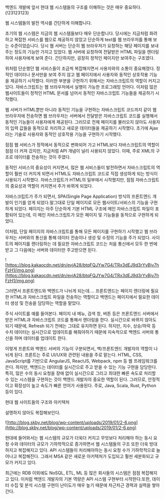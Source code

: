 백엔드 개발에 앞서 현대 웹 시스템들의 구조를 이해하는 것은 매우 중요하다.(!23123123)

웹 시스템들의 발전 역사를 간단하게 이해합니다.

초기의 웹 시스템은 지금의 웹 시스템들보다 매우 단순합니다. 당시에는 지금처럼 화려하고 복잡한 서비스를 웹으로 제공하지 않았고 단순하게 text를 웹 브라우저를 통해 보는 수준이었습니다. 당시 웹 서버는 단순히 웹 브라우저가 요청하는 해당 페이지를 보내 주는 정도의 기능만 가지고 있었다. 웹 서버에 요청하여 전달받은 HTML 파일을 렌더링하여 사용자에게 보여 준다. 간단하지만, 굉장히 정적인 페이지만 보여주는 구조였다.

위처럼 단순했던 웹 서비스들이 조금씩 복잡해지면서 사용자와의 소통이 중요해졌다. 정적인 데이터나 문서만을 보여 주지 않고 웹 페이지에서 사용자와 동적인 상호작용 기능을 제공하기 시작했다. 이러한 부분을 구현하기 위해서는 자바스크립트의 역할이 커지고 있다. 자바스크립트는 웹 브라우저에서 실행이 가능한 프로그래밍 언어다. 이처럼 많은 웹사이트들이 정적인 HTML 문서를 넘어서 동적인 자바스크립트 기능들을 제공하기 시작했다.

웹 서버가 HTML뿐만 아니라 동적인 기능을 구현하는 자바스크립트 코드까지 같이 웹 브라우저에 전송하면 웹 브라우저는 서버에서 전달받은 자바스크립트 코드를 실행해서 동적인 기능들이 사용자에게 제공된다. 그러므로 전체 페이지를 불러오지 않아도 사용자의 입력 값들을 동적으로 처리하고 새로운 데이터들을 제공하기 시작했다. 초기에 Ajax라는 기술로 사용자와 동적인 상호작용 기능을 구현하기 시작했다.

점점 웹 서비스가 정적에서 동적으로 변화되어 가고 HTML보다 자바스크립트의 역할이 점점 더 커져 갔지만, 지금처럼 API 개념이 널리 사용되지 않았다. 이때, 주로 XML의 구조로 데이터를 전송하는 것이 주였다.

동적인 서비스의 중요성이 커지면서, 많은 웹 서비스들이 발전하면서 자바스크립트의 역할이 훨씬 더 커지게 되면서 HTML도 자바스크립트 코드로 직접 생성하게 되는 방식이 사용되기 시작했다. 자바스크립트가 HTML의 일부에서 시작했지만, 점점 자바스크립트의 중요성과 역할이 커지면서 주가 바뀌게 되었다.

자바스크립트가 주가 되면서, SPA(Single Page Application) 방식의 프론트엔드 개발이 인기를 얻게 되었다.말그대로 단일 페이지로 모든 웹사이트/서비스의 기능을 구현하게 되었다. 페이지는 아주 단순하게 기본 HTML 구조에 메인 자바스크립트 파일이 포함되어 있는데, 이 메인 자바스크립트가 모든 페이지 및 기능들을 동적으로 구현하게 되었다.

이처럼, 단일 페이지의 자바스크립트를 통해 모든 페이지를 구현하기 시작했고 웹 브라우저는 서버와의 통신을 통해 데이터 전송이나 생성 및 수정의 기능을 주가 되었다. 사이트의 페이지를 렌더링하는 데 필요한 자바스크립트 코드는 처음 통신에서 모두 한 번에 받고 그 다음에는 서버와 데이터만 주고받으면 된다.

![https://blog.kakaocdn.net/dn/evjA28/btqFQJYw7G4/TRx3dEJ9d3rYvBjv7hFzH1/img.png](https://blog.kakaocdn.net/dn/evjA28/btqFQJYw7G4/TRx3dEJ9d3rYvBjv7hFzH1/img.png)

그러면서 프론트엔드와 백엔드가 나뉘게 되는데.... 프론트엔드는 페이지 렌더링에 필요한 HTML과 자바스크립트 파일을 전송하는 역할이고 백엔드는 페이지에서 필요한 데이터 생성 및 전송을 담당하는 역할을 맡았다.

주식 사이트를 예를 들어본다. 페이지 내 메뉴, 검색 창, 버튼 등은 프론트엔드 서버에서 받은 HTML과 자바스크립트 코드를 통해서 렌더링을 한다. 실시간으로 바뀌지 않아도 되기 때문에, Refresh 되기 전에는 그대로 유지하면 된다. 하지만, 지수, 상승/하락 등 수치 데이터는 실시간으로 업데이트를 해줘야하기 때문에 지속적으로 백엔드 서버와 통신을 하며 데이터를 업데이트 한다.

이렇게 프론트와 백엔드 서버의 기능이 구분되면서, 백/프론트엔드 개발자의 역할이 나뉘게 된다. 프론트는 주로 UI/UX와 관련된 내용을 주로 맡는다. HTML, CSS, JavaScript를 기반으로 AngularJS, ReactJS, Webpack, npm 등 웹 프레임워크를 쓴다. 하지만, 백엔드는 데이터를 실시간으로 주고 받을 수 있는 기능 구현을 담당한다. 특히, 많은 수의 동시 요청을 장애 없이 실시간으로 그리고 최대한 빠른 속도로 처리할 수 있는 시스템을 구현하는 것이 백엔드 개발자의 중요한 역할이 된다. 그러므로, 안정적이고 확장성이 높고 속도가 빠른 언어가 사용된다. 주로, Java, Scala, Rust, Python 등이 있다.

현대 웹 사이트들의 구조와 아키텍처

설명하지 않아도 복잡해보인다.

![http://blog.skby.net/blog/wp-content/uploads/2019/01/2-6.png](http://blog.skby.net/blog/wp-content/uploads/2019/01/2-6.png)

현대에 들어와서는 웹 시스템의 규모가 더욱더 커지고 무엇보다 처리해야 하는 동시 요청 수와 데이터의 규모가 기하학적으로 증가하면서 웹 시스템들의 구조 또한 더욱 방대하지고 복잡해지고 있다. API 시스템들이 처리해야하는 동시 요청 수가 기하학적으로 늘어나고 복잡해진다. 그래서 MSA 같은 새로운 아키텍처가 도입되고 훨씬 세분화되고 규모가 커지고 있다.

최근에는 RDB 이외에도 NoSQL, ETL, ML 등 많은 회사들의 시스템은 점점 복잡해지고 있다. 이처럼 백엔드 개발자의 기본 역량은 API 시스템 구현부터 시작한다.또한, 데이터 수집 및 분석 시스템 구현이 난이도가 매우 높기 때문에 차근차근 경력과 실력을 쌓아간다.

